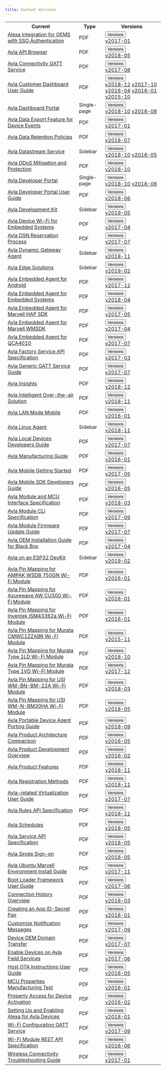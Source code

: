 ```yaml
---
title: Content Versions
---
```


<table class="version-table">
  <tr><th>Current</th><th>Type</th><th>Versions</th></tr>
  <tr>
    <td><a href="/content/alexa-integration-for-oems-with-sso-authentication">Alexa Integration for OEMS with SSO Authentication</a></td>
    <td>PDF</td>
    <td>
      <div class="dropdown">
        <button class="btn btn-link btn-sm dropdown-toggle" type="button" id="alexa-integration-for-oems-with-sso-authentication" data-toggle="dropdown" aria-haspopup="true" aria-expanded="false">Versions</button>
        <div class="dropdown-menu" aria-labelledby="alexa-integration-for-oems-with-sso-authentication">
          <a class="dropdown-item" href="/content/alexa-integration-for-oems-with-sso-authentication-2017-01.pdf">v2017-01</a>
        </div>
      </div>
    </td>
  </tr>
  <tr>
    <td><a href="/content/ayla-api-browser">Ayla API Browser</a></td>
    <td>PDF</td>
    <td>
      <div class="dropdown">
        <button class="btn btn-link btn-sm dropdown-toggle" type="button" id="ayla-api-browser" data-toggle="dropdown" aria-haspopup="true" aria-expanded="false">Versions</button>
        <div class="dropdown-menu" aria-labelledby="ayla-api-browser">
          <a class="dropdown-item" href="/content/ayla-api-browser-2018-05.pdf">v2018-05</a>
        </div>
      </div>
    </td>
  </tr>
  <tr>
    <td><a href="/content/ayla-connectivity-gatt-service">Ayla Connectivity GATT Service</a></td>
    <td>PDF</td>
    <td>
      <div class="dropdown">
        <button class="btn btn-link btn-sm dropdown-toggle" type="button" id="ayla-connectivity-gatt-service" data-toggle="dropdown" aria-haspopup="true" aria-expanded="false">Versions</button>
        <div class="dropdown-menu" aria-labelledby="ayla-connectivity-gatt-service">
          <a class="dropdown-item" href="/content/ayla-connectivity-gatt-service-2017-08.pdf">v2017-08</a>
        </div>
      </div>
    </td>
  </tr>
  <tr>
    <td><a href="/content/ayla-customer-dashboard-user-guide">Ayla Customer Dashboard User Guide</a></td>
    <td>PDF</td>
    <td>
      <div class="dropdown">
        <button class="btn btn-link btn-sm dropdown-toggle" type="button" id="ayla-customer-dashboard-user-guide" data-toggle="dropdown" aria-haspopup="true" aria-expanded="false">Versions</button>
        <div class="dropdown-menu" aria-labelledby="ayla-customer-dashboard-user-guide">
          <a class="dropdown-item" href="/content/ayla-customer-dashboard-user-guide-2018-12.pdf">v2018-12</a>
          <a class="dropdown-item" href="/content/ayla-customer-dashboard-user-guide-2017-10.pdf">v2017-10</a>
          <a class="dropdown-item" href="/content/ayla-customer-dashboard-user-guide-2016-04.pdf">v2016-04</a>
          <a class="dropdown-item" href="/content/ayla-customer-dashboard-user-guide-2016-01.pdf">v2016-01</a>
          <a class="dropdown-item" href="/content/ayla-customer-dashboard-user-guide-2015-10.pdf">v2015-10</a>
        </div>
      </div>
    </td>
  </tr>
  <tr>
    <td><a href="/content/ayla-dashboard-portal">Ayla Dashboard Portal</a></td>
    <td>Single-page</td>
    <td>
      <div class="dropdown">
        <button class="btn btn-link btn-sm dropdown-toggle" type="button" id="ayla-dashboard-portal" data-toggle="dropdown" aria-haspopup="true" aria-expanded="false">Versions</button>
        <div class="dropdown-menu" aria-labelledby="ayla-dashboard-portal">
          <a class="dropdown-item" href="/content/ayla-dashboard-portal-2018-10">v2018-10</a>
          <a class="dropdown-item" href="/content/ayla-dashboard-portal-2018-08">v2018-08</a>
        </div>
      </div>
    </td>
  </tr>
  <tr>
    <td><a href="/content/ayla-data-export-feature-for-device-events">Ayla Data Export Feature for Device Events</a></td>
    <td>PDF</td>
    <td>
      <div class="dropdown">
        <button class="btn btn-link btn-sm dropdown-toggle" type="button" id="ayla-data-export-feature-for-device-events" data-toggle="dropdown" aria-haspopup="true" aria-expanded="false">Versions</button>
        <div class="dropdown-menu" aria-labelledby="ayla-data-export-feature-for-device-events">
          <a class="dropdown-item" href="/content/ayla-data-export-feature-for-device-events-2017-01.pdf">v2017-01</a>
        </div>
      </div>
    </td>
  </tr>
  <tr>
    <td><a href="/content/ayla-data-retention-policies">Ayla Data Retention Policies</a></td>
    <td>PDF</td>
    <td>
      <div class="dropdown">
        <button class="btn btn-link btn-sm dropdown-toggle" type="button" id="ayla-data-retention-policies" data-toggle="dropdown" aria-haspopup="true" aria-expanded="false">Versions</button>
        <div class="dropdown-menu" aria-labelledby="ayla-data-retention-policies">
          <a class="dropdown-item" href="/content/ayla-data-retention-policies-2018-07.pdf">v2018-07</a>
        </div>
      </div>
    </td>
  </tr>
  <tr>
    <td><a href="/content/ayla-datastream-service">Ayla Datastream Service</a></td>
    <td>Sidebar</td>
    <td>
      <div class="dropdown">
        <button class="btn btn-link btn-sm dropdown-toggle" type="button" id="ayla-datastream-service" data-toggle="dropdown" aria-haspopup="true" aria-expanded="false">Versions</button>
        <div class="dropdown-menu" aria-labelledby="ayla-datastream-service">
          <a class="dropdown-item" href="/content/ayla-datastream-service-2018-10">v2018-10</a>
          <a class="dropdown-item" href="/content/ayla-datastream-service-2018-05">v2018-05</a>
        </div>
      </div>
    </td>
  </tr>
  <tr>
    <td><a href="/content/ayla-ddos-mitigation-and-protection">Ayla DDoS Mitigation and Protection</a></td>
    <td>PDF</td>
    <td>
      <div class="dropdown">
        <button class="btn btn-link btn-sm dropdown-toggle" type="button" id="ayla-ddos-mitigation-and-protection" data-toggle="dropdown" aria-haspopup="true" aria-expanded="false">Versions</button>
        <div class="dropdown-menu" aria-labelledby="ayla-ddos-mitigation-and-protection">
          <a class="dropdown-item" href="/content/ayla-ddos-mitigation-and-protection-2016-10.pdf">v2016-10</a>
        </div>
      </div>
    </td>
  </tr>
  <tr>
    <td><a href="/content/ayla-developer-portal">Ayla Developer Portal</a></td>
    <td>Single-page</td>
    <td>
      <div class="dropdown">
        <button class="btn btn-link btn-sm dropdown-toggle" type="button" id="ayla-developer-portal" data-toggle="dropdown" aria-haspopup="true" aria-expanded="false">Versions</button>
        <div class="dropdown-menu" aria-labelledby="ayla-developer-portal">
          <a class="dropdown-item" href="/content/ayla-developer-portal-2018-10">v2018-10</a>
          <a class="dropdown-item" href="/content/ayla-developer-portal-2018-08">v2018-08</a>
        </div>
      </div>
    </td>
  </tr>
  <tr>
    <td><a href="/content/ayla-developer-portal-user-guide">Ayla Developer Portal User Guide</a></td>
    <td>PDF</td>
    <td>
      <div class="dropdown">
        <button class="btn btn-link btn-sm dropdown-toggle" type="button" id="ayla-developer-portal-user-guide" data-toggle="dropdown" aria-haspopup="true" aria-expanded="false">Versions</button>
        <div class="dropdown-menu" aria-labelledby="ayla-developer-portal-user-guide">
          <a class="dropdown-item" href="/content/ayla-developer-portal-user-guide-2018-06.pdf">v2018-06</a>
        </div>
      </div>
    </td>
  </tr>
  <tr>
    <td><a href="/content/ayla-development-kit">Ayla Development Kit</a></td>
    <td>Sidebar</td>
    <td>
      <div class="dropdown">
        <button class="btn btn-link btn-sm dropdown-toggle" type="button" id="ayla-development-kit" data-toggle="dropdown" aria-haspopup="true" aria-expanded="false">Versions</button>
        <div class="dropdown-menu" aria-labelledby="ayla-development-kit">
          <a class="dropdown-item" href="/content/ayla-development-kit-2019-05">v2019-05</a>
        </div>
      </div>
    </td>
  </tr>
  <tr>
    <td><a href="/content/ayla-device-wi-fi-for-embedded-systems">Ayla Device Wi-Fi for Embedded Systems</a></td>
    <td>PDF</td>
    <td>
      <div class="dropdown">
        <button class="btn btn-link btn-sm dropdown-toggle" type="button" id="ayla-device-wi-fi-for-embedded-systems" data-toggle="dropdown" aria-haspopup="true" aria-expanded="false">Versions</button>
        <div class="dropdown-menu" aria-labelledby="ayla-device-wi-fi-for-embedded-systems">
          <a class="dropdown-item" href="/content/ayla-device-wi-fi-for-embedded-systems-2017-04.pdf">v2017-04</a>
        </div>
      </div>
    </td>
  </tr>
  <tr>
    <td><a href="/content/ayla-dsn-reservation-process">Ayla DSN Reservation Process</a></td>
    <td>PDF</td>
    <td>
      <div class="dropdown">
        <button class="btn btn-link btn-sm dropdown-toggle" type="button" id="ayla-dsn-reservation-process" data-toggle="dropdown" aria-haspopup="true" aria-expanded="false">Versions</button>
        <div class="dropdown-menu" aria-labelledby="ayla-dsn-reservation-process">
          <a class="dropdown-item" href="/content/ayla-dsn-reservation-process-2017-07.pdf">v2017-07</a>
        </div>
      </div>
    </td>
  </tr>
  <tr>
    <td><a href="/content/ayla-dynamic-gateway-agent">Ayla Dynamic Gateway Agent</a></td>
    <td>Sidebar</td>
    <td>
      <div class="dropdown">
        <button class="btn btn-link btn-sm dropdown-toggle" type="button" id="ayla-dynamic-gateway-agent" data-toggle="dropdown" aria-haspopup="true" aria-expanded="false">Versions</button>
        <div class="dropdown-menu" aria-labelledby="ayla-dynamic-gateway-agent">
          <a class="dropdown-item" href="/content/ayla-dynamic-gateway-agent-2018-11">v2018-11</a>
        </div>
      </div>
    </td>
  </tr>
  <tr>
    <td><a href="/content/ayla-edge-solutions">Ayla Edge Solutions</a></td>
    <td>Sidebar</td>
    <td>
      <div class="dropdown">
        <button class="btn btn-link btn-sm dropdown-toggle" type="button" id="ayla-edge-solutions" data-toggle="dropdown" aria-haspopup="true" aria-expanded="false">Versions</button>
        <div class="dropdown-menu" aria-labelledby="ayla-edge-solutions">
          <a class="dropdown-item" href="/content/ayla-edge-solutions-2019-02">v2019-02</a>
        </div>
      </div>
    </td>
  </tr>
  <tr>
    <td><a href="/content/ayla-embedded-agent-for-android">Ayla Embedded Agent for Android</a></td>
    <td>PDF</td>
    <td>
      <div class="dropdown">
        <button class="btn btn-link btn-sm dropdown-toggle" type="button" id="ayla-embedded-agent-for-android" data-toggle="dropdown" aria-haspopup="true" aria-expanded="false">Versions</button>
        <div class="dropdown-menu" aria-labelledby="ayla-embedded-agent-for-android">
          <a class="dropdown-item" href="/content/ayla-embedded-agent-for-android-2017-12.pdf">v2017-12</a>
        </div>
      </div>
    </td>
  </tr>
  <tr>
    <td><a href="/content/ayla-embedded-agent-for-embedded-systems">Ayla Embedded Agent for Embedded Systems</a></td>
    <td>PDF</td>
    <td>
      <div class="dropdown">
        <button class="btn btn-link btn-sm dropdown-toggle" type="button" id="ayla-embedded-agent-for-embedded-systems" data-toggle="dropdown" aria-haspopup="true" aria-expanded="false">Versions</button>
        <div class="dropdown-menu" aria-labelledby="ayla-embedded-agent-for-embedded-systems">
          <a class="dropdown-item" href="/content/ayla-embedded-agent-for-embedded-systems-2018-04.pdf">v2018-04</a>
        </div>
      </div>
    </td>
  </tr>
  <tr>
    <td><a href="/content/ayla-embedded-agent-for-marvell-hap-sdk">Ayla Embedded Agent for Marvell HAP SDK</a></td>
    <td>PDF</td>
    <td>
      <div class="dropdown">
        <button class="btn btn-link btn-sm dropdown-toggle" type="button" id="ayla-embedded-agent-for-marvell-hap-sdk" data-toggle="dropdown" aria-haspopup="true" aria-expanded="false">Versions</button>
        <div class="dropdown-menu" aria-labelledby="ayla-embedded-agent-for-marvell-hap-sdk">
          <a class="dropdown-item" href="/content/ayla-embedded-agent-for-marvell-hap-sdk-2017-05.pdf">v2017-05</a>
        </div>
      </div>
    </td>
  </tr>
  <tr>
    <td><a href="/content/ayla-embedded-agent-for-marvell-wmsdk">Ayla Embedded Agent for Marvell WMSDK</a></td>
    <td>PDF</td>
    <td>
      <div class="dropdown">
        <button class="btn btn-link btn-sm dropdown-toggle" type="button" id="ayla-embedded-agent-for-marvell-wmsdk" data-toggle="dropdown" aria-haspopup="true" aria-expanded="false">Versions</button>
        <div class="dropdown-menu" aria-labelledby="ayla-embedded-agent-for-marvell-wmsdk">
          <a class="dropdown-item" href="/content/ayla-embedded-agent-for-marvell-wmsdk-2017-04.pdf">v2017-04</a>
        </div>
      </div>
    </td>
  </tr>
  <tr>
    <td><a href="/content/ayla-embedded-agent-for-qca4010">Ayla Embedded Agent for QCA4010</a></td>
    <td>PDF</td>
    <td>
      <div class="dropdown">
        <button class="btn btn-link btn-sm dropdown-toggle" type="button" id="ayla-embedded-agent-for-qca4010" data-toggle="dropdown" aria-haspopup="true" aria-expanded="false">Versions</button>
        <div class="dropdown-menu" aria-labelledby="ayla-embedded-agent-for-qca4010">
          <a class="dropdown-item" href="/content/ayla-embedded-agent-for-qca4010-2017-07.pdf">v2017-07</a>
        </div>
      </div>
    </td>
  </tr>
  <tr>
    <td><a href="/content/ayla-factory-service-api-specification">Ayla Factory Service API Specification</a></td>
    <td>PDF</td>
    <td>
      <div class="dropdown">
        <button class="btn btn-link btn-sm dropdown-toggle" type="button" id="ayla-factory-service-api-specification" data-toggle="dropdown" aria-haspopup="true" aria-expanded="false">Versions</button>
        <div class="dropdown-menu" aria-labelledby="ayla-factory-service-api-specification">
          <a class="dropdown-item" href="/content/ayla-factory-service-api-specification-2017-03.pdf">v2017-03</a>
        </div>
      </div>
    </td>
  </tr>
  <tr>
    <td><a href="/content/ayla-generic-gatt-service-guide">Ayla Generic GATT Service Guide</a></td>
    <td>PDF</td>
    <td>
      <div class="dropdown">
        <button class="btn btn-link btn-sm dropdown-toggle" type="button" id="ayla-generic-gatt-service-guide" data-toggle="dropdown" aria-haspopup="true" aria-expanded="false">Versions</button>
        <div class="dropdown-menu" aria-labelledby="ayla-generic-gatt-service-guide">
          <a class="dropdown-item" href="/content/ayla-generic-gatt-service-guide-2017-07.pdf">v2017-07</a>
        </div>
      </div>
    </td>
  </tr>
  <tr>
    <td><a href="/content/ayla-insights">Ayla Insights</a></td>
    <td>PDF</td>
    <td>
      <div class="dropdown">
        <button class="btn btn-link btn-sm dropdown-toggle" type="button" id="ayla-insights" data-toggle="dropdown" aria-haspopup="true" aria-expanded="false">Versions</button>
        <div class="dropdown-menu" aria-labelledby="ayla-insights">
          <a class="dropdown-item" href="/content/ayla-insights-2018-12.pdf">v2018-12</a>
        </div>
      </div>
    </td>
  </tr>
  <tr>
    <td><a href="/content/ayla-intelligent-over-the-air-solution">Ayla Intelligent Over-the-air Solution</a></td>
    <td>PDF</td>
    <td>
      <div class="dropdown">
        <button class="btn btn-link btn-sm dropdown-toggle" type="button" id="ayla-intelligent-over-the-air-solution" data-toggle="dropdown" aria-haspopup="true" aria-expanded="false">Versions</button>
        <div class="dropdown-menu" aria-labelledby="ayla-intelligent-over-the-air-solution">
          <a class="dropdown-item" href="/content/ayla-intelligent-over-the-air-solution-2018-11.pdf">v2018-11</a>
        </div>
      </div>
    </td>
  </tr>
  <tr>
    <td><a href="/content/ayla-lan-mode-mobile">Ayla LAN Mode Mobile</a></td>
    <td>PDF</td>
    <td>
      <div class="dropdown">
        <button class="btn btn-link btn-sm dropdown-toggle" type="button" id="ayla-lan-mode-mobile" data-toggle="dropdown" aria-haspopup="true" aria-expanded="false">Versions</button>
        <div class="dropdown-menu" aria-labelledby="ayla-lan-mode-mobile">
          <a class="dropdown-item" href="/content/ayla-lan-mode-mobile-2016-01.pdf">v2016-01</a>
        </div>
      </div>
    </td>
  </tr>
  <tr>
    <td><a href="/content/ayla-linux-agent">Ayla Linux Agent</a></td>
    <td>Sidebar</td>
    <td>
      <div class="dropdown">
        <button class="btn btn-link btn-sm dropdown-toggle" type="button" id="ayla-linux-agent" data-toggle="dropdown" aria-haspopup="true" aria-expanded="false">Versions</button>
        <div class="dropdown-menu" aria-labelledby="ayla-linux-agent">
          <a class="dropdown-item" href="/content/ayla-linux-agent-2018-11">v2018-11</a>
        </div>
      </div>
    </td>
  </tr>
  <tr>
    <td><a href="/content/ayla-local-devices-developers-guide">Ayla Local Devices Developers Guide</a></td>
    <td>PDF</td>
    <td>
      <div class="dropdown">
        <button class="btn btn-link btn-sm dropdown-toggle" type="button" id="ayla-local-devices-developers-guide" data-toggle="dropdown" aria-haspopup="true" aria-expanded="false">Versions</button>
        <div class="dropdown-menu" aria-labelledby="ayla-local-devices-developers-guide">
          <a class="dropdown-item" href="/content/ayla-local-devices-developers-guide-2017-07.pdf">v2017-07</a>
        </div>
      </div>
    </td>
  </tr>
  <tr>
    <td><a href="/content/ayla-manufacturing-guide">Ayla Manufacturing Guide</a></td>
    <td>PDF</td>
    <td>
      <div class="dropdown">
        <button class="btn btn-link btn-sm dropdown-toggle" type="button" id="ayla-manufacturing-guide" data-toggle="dropdown" aria-haspopup="true" aria-expanded="false">Versions</button>
        <div class="dropdown-menu" aria-labelledby="ayla-manufacturing-guide">
          <a class="dropdown-item" href="/content/ayla-manufacturing-guide-2016-01.pdf">v2016-01</a>
        </div>
      </div>
    </td>
  </tr>
  <tr>
    <td><a href="/content/ayla-mobile-getting-started">Ayla Mobile Getting Started</a></td>
    <td>PDF</td>
    <td>
      <div class="dropdown">
        <button class="btn btn-link btn-sm dropdown-toggle" type="button" id="ayla-mobile-getting-started" data-toggle="dropdown" aria-haspopup="true" aria-expanded="false">Versions</button>
        <div class="dropdown-menu" aria-labelledby="ayla-mobile-getting-started">
          <a class="dropdown-item" href="/content/ayla-mobile-getting-started-2017-05.pdf">v2017-05</a>
        </div>
      </div>
    </td>
  </tr>
  <tr>
    <td><a href="/content/ayla-mobile-sdk-developers-guide">Ayla Mobile SDK Developers Guide</a></td>
    <td>PDF</td>
    <td>
      <div class="dropdown">
        <button class="btn btn-link btn-sm dropdown-toggle" type="button" id="ayla-mobile-sdk-developers-guide" data-toggle="dropdown" aria-haspopup="true" aria-expanded="false">Versions</button>
        <div class="dropdown-menu" aria-labelledby="ayla-mobile-sdk-developers-guide">
          <a class="dropdown-item" href="/content/ayla-mobile-sdk-developers-guide-2016-05.pdf">v2016-05</a>
        </div>
      </div>
    </td>
  </tr>
  <tr>
    <td><a href="/content/ayla-module-and-mcu-interface-specification">Ayla Module and MCU Interface Specification</a></td>
    <td>PDF</td>
    <td>
      <div class="dropdown">
        <button class="btn btn-link btn-sm dropdown-toggle" type="button" id="ayla-module-and-mcu-interface-specification" data-toggle="dropdown" aria-haspopup="true" aria-expanded="false">Versions</button>
        <div class="dropdown-menu" aria-labelledby="ayla-module-and-mcu-interface-specification">
          <a class="dropdown-item" href="/content/ayla-module-and-mcu-interface-specification-2018-03.pdf">v2018-03</a>
        </div>
      </div>
    </td>
  </tr>
  <tr>
    <td><a href="/content/ayla-module-cli-specification">Ayla Module CLI Specification</a></td>
    <td>PDF</td>
    <td>
      <div class="dropdown">
        <button class="btn btn-link btn-sm dropdown-toggle" type="button" id="ayla-module-cli-specification" data-toggle="dropdown" aria-haspopup="true" aria-expanded="false">Versions</button>
        <div class="dropdown-menu" aria-labelledby="ayla-module-cli-specification">
          <a class="dropdown-item" href="/content/ayla-module-cli-specification-2017-09.pdf">v2017-09</a>
        </div>
      </div>
    </td>
  </tr>
  <tr>
    <td><a href="/content/ayla-module-firmware-update-guide">Ayla Module Firmware Update Guide</a></td>
    <td>PDF</td>
    <td>
      <div class="dropdown">
        <button class="btn btn-link btn-sm dropdown-toggle" type="button" id="ayla-module-firmware-update-guide" data-toggle="dropdown" aria-haspopup="true" aria-expanded="false">Versions</button>
        <div class="dropdown-menu" aria-labelledby="ayla-module-firmware-update-guide">
          <a class="dropdown-item" href="/content/ayla-module-firmware-update-guide-2017-07.pdf">v2017-07</a>
        </div>
      </div>
    </td>
  </tr>
  <tr>
    <td><a href="/content/ayla-oem-installation-guide-for-black-box">Ayla OEM Installation Guide for Black Box</a></td>
    <td>PDF</td>
    <td>
      <div class="dropdown">
        <button class="btn btn-link btn-sm dropdown-toggle" type="button" id="ayla-oem-installation-guide-for-black-box" data-toggle="dropdown" aria-haspopup="true" aria-expanded="false">Versions</button>
        <div class="dropdown-menu" aria-labelledby="ayla-oem-installation-guide-for-black-box">
          <a class="dropdown-item" href="/content/ayla-oem-installation-guide-for-black-box-2017-04.pdf">v2017-04</a>
        </div>
      </div>
    </td>
  </tr>
  <tr>
    <td><a href="/content/ayla-on-an-esp32-dev-kit">Ayla on an ESP32 DevKit</a></td>
    <td>Sidebar</td>
    <td>
      <div class="dropdown">
        <button class="btn btn-link btn-sm dropdown-toggle" type="button" id="ayla-on-an-esp32-dev-kit" data-toggle="dropdown" aria-haspopup="true" aria-expanded="false">Versions</button>
        <div class="dropdown-menu" aria-labelledby="ayla-on-an-esp32-dev-kit">
          <a class="dropdown-item" href="/content/ayla-on-an-esp32-dev-kit-2019-02">v2019-02</a>
        </div>
      </div>
    </td>
  </tr>
  <tr>
    <td><a href="/content/ayla-pin-mapping-for-ampak-wsdb-750gn-wi-fi-module">Ayla Pin Mapping for AMPAK WSDB 750GN Wi-Fi Module</a></td>
    <td>PDF</td>
    <td>
      <div class="dropdown">
        <button class="btn btn-link btn-sm dropdown-toggle" type="button" id="ayla-pin-mapping-for-ampak-wsdb-750gn-wi-fi-module" data-toggle="dropdown" aria-haspopup="true" aria-expanded="false">Versions</button>
        <div class="dropdown-menu" aria-labelledby="ayla-pin-mapping-for-ampak-wsdb-750gn-wi-fi-module">
          <a class="dropdown-item" href="/content/ayla-pin-mapping-for-ampak-wsdb-750gn-wi-fi-module-2016-01.pdf">v2016-01</a>
        </div>
      </div>
    </td>
  </tr>
  <tr>
    <td><a href="/content/ayla-pin-mapping-for-azurewave-aw-cu300-wi-fi-module">Ayla Pin Mapping for Azurewave AW CU300 Wi-Fi Module</a></td>
    <td>PDF</td>
    <td>
      <div class="dropdown">
        <button class="btn btn-link btn-sm dropdown-toggle" type="button" id="ayla-pin-mapping-for-azurewave-aw-cu300-wi-fi-module" data-toggle="dropdown" aria-haspopup="true" aria-expanded="false">Versions</button>
        <div class="dropdown-menu" aria-labelledby="ayla-pin-mapping-for-azurewave-aw-cu300-wi-fi-module">
          <a class="dropdown-item" href="/content/ayla-pin-mapping-for-azurewave-aw-cu300-wi-fi-module-2016-01.pdf">v2016-01</a>
        </div>
      </div>
    </td>
  </tr>
  <tr>
    <td><a href="/content/ayla-pin-mapping-for-inventek-ism43362a-wi-fi-module">Ayla Pin Mapping for Inventek ISM43362a Wi-Fi Module</a></td>
    <td>PDF</td>
    <td>
      <div class="dropdown">
        <button class="btn btn-link btn-sm dropdown-toggle" type="button" id="ayla-pin-mapping-for-inventek-ism43362a-wi-fi-module" data-toggle="dropdown" aria-haspopup="true" aria-expanded="false">Versions</button>
        <div class="dropdown-menu" aria-labelledby="ayla-pin-mapping-for-inventek-ism43362a-wi-fi-module">
          <a class="dropdown-item" href="/content/ayla-pin-mapping-for-inventek-ism43362a-wi-fi-module-2016-01.pdf">v2016-01</a>
        </div>
      </div>
    </td>
  </tr>
  <tr>
    <td><a href="/content/ayla-pin-mapping-for-murata-cmwc1zzabr-wi-fi-module">Ayla Pin Mapping for Murata CMWC1ZZABR Wi-Fi Module</a></td>
    <td>PDF</td>
    <td>
      <div class="dropdown">
        <button class="btn btn-link btn-sm dropdown-toggle" type="button" id="ayla-pin-mapping-for-murata-cmwc1zzabr-wi-fi-module" data-toggle="dropdown" aria-haspopup="true" aria-expanded="false">Versions</button>
        <div class="dropdown-menu" aria-labelledby="ayla-pin-mapping-for-murata-cmwc1zzabr-wi-fi-module">
          <a class="dropdown-item" href="/content/ayla-pin-mapping-for-murata-cmwc1zzabr-wi-fi-module-2015-11.pdf">v2015-11</a>
        </div>
      </div>
    </td>
  </tr>
  <tr>
    <td><a href="/content/ayla-pin-mapping-for-murata-type-1ld-wi-fi-module">Ayla Pin Mapping for Murata Type 1LD Wi-Fi Module</a></td>
    <td>PDF</td>
    <td>
      <div class="dropdown">
        <button class="btn btn-link btn-sm dropdown-toggle" type="button" id="ayla-pin-mapping-for-murata-type-1ld-wi-fi-module" data-toggle="dropdown" aria-haspopup="true" aria-expanded="false">Versions</button>
        <div class="dropdown-menu" aria-labelledby="ayla-pin-mapping-for-murata-type-1ld-wi-fi-module">
          <a class="dropdown-item" href="/content/ayla-pin-mapping-for-murata-type-1ld-wi-fi-module-2018-10.pdf">v2018-10</a>
        </div>
      </div>
    </td>
  </tr>
  <tr>
    <td><a href="/content/ayla-pin-mapping-for-murata-type-1vd-wi-fi-module">Ayla Pin Mapping for Murata Type 1VD Wi-Fi Module</a></td>
    <td>PDF</td>
    <td>
      <div class="dropdown">
        <button class="btn btn-link btn-sm dropdown-toggle" type="button" id="ayla-pin-mapping-for-murata-type-1vd-wi-fi-module" data-toggle="dropdown" aria-haspopup="true" aria-expanded="false">Versions</button>
        <div class="dropdown-menu" aria-labelledby="ayla-pin-mapping-for-murata-type-1vd-wi-fi-module">
          <a class="dropdown-item" href="/content/ayla-pin-mapping-for-murata-type-1vd-wi-fi-module-2017-12.pdf">v2017-12</a>
        </div>
      </div>
    </td>
  </tr>
  <tr>
    <td><a href="/content/ayla-pin-mapping-for-usi-wm-bn-bm-22a-wi-fi-module">Ayla Pin Mapping for USI WM-BN-BM-22A Wi-Fi Module</a></td>
    <td>PDF</td>
    <td>
      <div class="dropdown">
        <button class="btn btn-link btn-sm dropdown-toggle" type="button" id="ayla-pin-mapping-for-usi-wm-bn-bm-22a-wi-fi-module" data-toggle="dropdown" aria-haspopup="true" aria-expanded="false">Versions</button>
        <div class="dropdown-menu" aria-labelledby="ayla-pin-mapping-for-usi-wm-bn-bm-22a-wi-fi-module">
          <a class="dropdown-item" href="/content/ayla-pin-mapping-for-usi-wm-bn-bm-22a-wi-fi-module-2018-03.pdf">v2018-03</a>
        </div>
      </div>
    </td>
  </tr>
  <tr>
    <td><a href="/content/ayla-pin-mapping-for-usi-wm-n-bm30ha-wi-fi-module">Ayla Pin Mapping for USI WM-N-BM30HA Wi-Fi Module</a></td>
    <td>PDF</td>
    <td>
      <div class="dropdown">
        <button class="btn btn-link btn-sm dropdown-toggle" type="button" id="ayla-pin-mapping-for-usi-wm-n-bm30ha-wi-fi-module" data-toggle="dropdown" aria-haspopup="true" aria-expanded="false">Versions</button>
        <div class="dropdown-menu" aria-labelledby="ayla-pin-mapping-for-usi-wm-n-bm30ha-wi-fi-module">
          <a class="dropdown-item" href="/content/ayla-pin-mapping-for-usi-wm-n-bm30ha-wi-fi-module-2018-05.pdf">v2018-05</a>
        </div>
      </div>
    </td>
  </tr>
  <tr>
    <td><a href="/content/ayla-portable-device-agent-porting-guide">Ayla Portable Device Agent Porting Guide</a></td>
    <td>PDF</td>
    <td>
      <div class="dropdown">
        <button class="btn btn-link btn-sm dropdown-toggle" type="button" id="ayla-portable-device-agent-porting-guide" data-toggle="dropdown" aria-haspopup="true" aria-expanded="false">Versions</button>
        <div class="dropdown-menu" aria-labelledby="ayla-portable-device-agent-porting-guide">
          <a class="dropdown-item" href="/content/ayla-portable-device-agent-porting-guide-2018-09.pdf">v2018-09</a>
        </div>
      </div>
    </td>
  </tr>
  <tr>
    <td><a href="/content/ayla-product-architecture-comparison">Ayla Product Architecture Comparison</a></td>
    <td>PDF</td>
    <td>
      <div class="dropdown">
        <button class="btn btn-link btn-sm dropdown-toggle" type="button" id="ayla-product-architecture-comparison" data-toggle="dropdown" aria-haspopup="true" aria-expanded="false">Versions</button>
        <div class="dropdown-menu" aria-labelledby="ayla-product-architecture-comparison">
          <a class="dropdown-item" href="/content/ayla-product-architecture-comparison-2016-05.pdf">v2016-05</a>
        </div>
      </div>
    </td>
  </tr>
  <tr>
    <td><a href="/content/ayla-product-development-overview">Ayla Product Development Overview</a></td>
    <td>PDF</td>
    <td>
      <div class="dropdown">
        <button class="btn btn-link btn-sm dropdown-toggle" type="button" id="ayla-product-development-overview" data-toggle="dropdown" aria-haspopup="true" aria-expanded="false">Versions</button>
        <div class="dropdown-menu" aria-labelledby="ayla-product-development-overview">
          <a class="dropdown-item" href="/content/ayla-product-development-overview-2016-02.pdf">v2016-02</a>
        </div>
      </div>
    </td>
  </tr>
  <tr>
    <td><a href="/content/ayla-product-features">Ayla Product Features</a></td>
    <td>PDF</td>
    <td>
      <div class="dropdown">
        <button class="btn btn-link btn-sm dropdown-toggle" type="button" id="ayla-product-features" data-toggle="dropdown" aria-haspopup="true" aria-expanded="false">Versions</button>
        <div class="dropdown-menu" aria-labelledby="ayla-product-features">
          <a class="dropdown-item" href="/content/ayla-product-features-2018-11.pdf">v2018-11</a>
        </div>
      </div>
    </td>
  </tr>
  <tr>
    <td><a href="/content/ayla-registration-methods">Ayla Registration Methods</a></td>
    <td>PDF</td>
    <td>
      <div class="dropdown">
        <button class="btn btn-link btn-sm dropdown-toggle" type="button" id="ayla-registration-methods" data-toggle="dropdown" aria-haspopup="true" aria-expanded="false">Versions</button>
        <div class="dropdown-menu" aria-labelledby="ayla-registration-methods">
          <a class="dropdown-item" href="/content/ayla-registration-methods-2018-11.pdf">v2018-11</a>
        </div>
      </div>
    </td>
  </tr>
  <tr>
    <td><a href="/content/ayla-related-virtualization-user-guide">Ayla-related Virtualization User Guide</a></td>
    <td>PDF</td>
    <td>
      <div class="dropdown">
        <button class="btn btn-link btn-sm dropdown-toggle" type="button" id="ayla-related-virtualization-user-guide" data-toggle="dropdown" aria-haspopup="true" aria-expanded="false">Versions</button>
        <div class="dropdown-menu" aria-labelledby="ayla-related-virtualization-user-guide">
          <a class="dropdown-item" href="/content/ayla-related-virtualization-user-guide-2017-07.pdf">v2017-07</a>
        </div>
      </div>
    </td>
  </tr>
  <tr>
    <td><a href="/content/ayla-rules-api-specification">Ayla Rules API Specification</a></td>
    <td>PDF</td>
    <td>
      <div class="dropdown">
        <button class="btn btn-link btn-sm dropdown-toggle" type="button" id="ayla-rules-api-specification" data-toggle="dropdown" aria-haspopup="true" aria-expanded="false">Versions</button>
        <div class="dropdown-menu" aria-labelledby="ayla-rules-api-specification">
          <a class="dropdown-item" href="/content/ayla-rules-api-specification-2018-11.pdf">v2018-11</a>
        </div>
      </div>
    </td>
  </tr>
  <tr>
    <td><a href="/content/ayla-schedules">Ayla Schedules</a></td>
    <td>PDF</td>
    <td>
      <div class="dropdown">
        <button class="btn btn-link btn-sm dropdown-toggle" type="button" id="ayla-schedules" data-toggle="dropdown" aria-haspopup="true" aria-expanded="false">Versions</button>
        <div class="dropdown-menu" aria-labelledby="ayla-schedules">
          <a class="dropdown-item" href="/content/ayla-schedules-2018-05.pdf">v2018-05</a>
        </div>
      </div>
    </td>
  </tr>
  <tr>
    <td><a href="/content/ayla-service-api-specification">Ayla Service API Specification</a></td>
    <td>PDF</td>
    <td>
      <div class="dropdown">
        <button class="btn btn-link btn-sm dropdown-toggle" type="button" id="ayla-service-api-specification" data-toggle="dropdown" aria-haspopup="true" aria-expanded="false">Versions</button>
        <div class="dropdown-menu" aria-labelledby="ayla-service-api-specification">
          <a class="dropdown-item" href="/content/ayla-service-api-specification-2018-05.pdf">v2018-05</a>
        </div>
      </div>
    </td>
  </tr>
  <tr>
    <td><a href="/content/ayla-single-sign-on">Ayla Single Sign-on</a></td>
    <td>PDF</td>
    <td>
      <div class="dropdown">
        <button class="btn btn-link btn-sm dropdown-toggle" type="button" id="ayla-single-sign-on" data-toggle="dropdown" aria-haspopup="true" aria-expanded="false">Versions</button>
        <div class="dropdown-menu" aria-labelledby="ayla-single-sign-on">
          <a class="dropdown-item" href="/content/ayla-single-sign-on-2018-05.pdf">v2018-05</a>
        </div>
      </div>
    </td>
  </tr>
  <tr>
    <td><a href="/content/ayla-ubuntu-marvell-environment-install-guide">Ayla Ubuntu Marvell Environment Install Guide</a></td>
    <td>PDF</td>
    <td>
      <div class="dropdown">
        <button class="btn btn-link btn-sm dropdown-toggle" type="button" id="ayla-ubuntu-marvell-environment-install-guide" data-toggle="dropdown" aria-haspopup="true" aria-expanded="false">Versions</button>
        <div class="dropdown-menu" aria-labelledby="ayla-ubuntu-marvell-environment-install-guide">
          <a class="dropdown-item" href="/content/ayla-ubuntu-marvell-environment-install-guide-2017-11.pdf">v2017-11</a>
        </div>
      </div>
    </td>
  </tr>
  <tr>
    <td><a href="/content/boot-loader-framework-user-guide">Boot Loader Framework User Guide</a></td>
    <td>PDF</td>
    <td>
      <div class="dropdown">
        <button class="btn btn-link btn-sm dropdown-toggle" type="button" id="boot-loader-framework-user-guide" data-toggle="dropdown" aria-haspopup="true" aria-expanded="false">Versions</button>
        <div class="dropdown-menu" aria-labelledby="boot-loader-framework-user-guide">
          <a class="dropdown-item" href="/content/boot-loader-framework-user-guide-2017-06.pdf">v2017-06</a>
        </div>
      </div>
    </td>
  </tr>
  <tr>
    <td><a href="/content/connection-history-overview">Connection History Overview</a></td>
    <td>PDF</td>
    <td>
      <div class="dropdown">
        <button class="btn btn-link btn-sm dropdown-toggle" type="button" id="connection-history-overview" data-toggle="dropdown" aria-haspopup="true" aria-expanded="false">Versions</button>
        <div class="dropdown-menu" aria-labelledby="connection-history-overview">
          <a class="dropdown-item" href="/content/connection-history-overview-2018-03.pdf">v2018-03</a>
        </div>
      </div>
    </td>
  </tr>
  <tr>
    <td><a href="/content/creating-an-app-id-secret-pair">Creating an App ID-Secret Pair</a></td>
    <td>PDF</td>
    <td>
      <div class="dropdown">
        <button class="btn btn-link btn-sm dropdown-toggle" type="button" id="creating-an-app-id-secret-pair" data-toggle="dropdown" aria-haspopup="true" aria-expanded="false">Versions</button>
        <div class="dropdown-menu" aria-labelledby="creating-an-app-id-secret-pair">
          <a class="dropdown-item" href="/content/creating-an-app-id-secret-pair-2016-01.pdf">v2016-01</a>
        </div>
      </div>
    </td>
  </tr>
  <tr>
    <td><a href="/content/customize-notification-messages">Customize Notification Messages</a></td>
    <td>PDF</td>
    <td>
      <div class="dropdown">
        <button class="btn btn-link btn-sm dropdown-toggle" type="button" id="customize-notification-messages" data-toggle="dropdown" aria-haspopup="true" aria-expanded="false">Versions</button>
        <div class="dropdown-menu" aria-labelledby="customize-notification-messages">
          <a class="dropdown-item" href="/content/customize-notification-messages-2017-09.pdf">v2017-09</a>
        </div>
      </div>
    </td>
  </tr>
  <tr>
    <td><a href="/content/device-oem-domain-transfer">Device OEM Domain Transfer</a></td>
    <td>PDF</td>
    <td>
      <div class="dropdown">
        <button class="btn btn-link btn-sm dropdown-toggle" type="button" id="device-oem-domain-transfer" data-toggle="dropdown" aria-haspopup="true" aria-expanded="false">Versions</button>
        <div class="dropdown-menu" aria-labelledby="device-oem-domain-transfer">
          <a class="dropdown-item" href="/content/device-oem-domain-transfer-2017-07.pdf">v2017-07</a>
        </div>
      </div>
    </td>
  </tr>
  <tr>
    <td><a href="/content/enable-devices-on-ayla-field-service">Enable Devices on Ayla Field Services</a></td>
    <td>PDF</td>
    <td>
      <div class="dropdown">
        <button class="btn btn-link btn-sm dropdown-toggle" type="button" id="enable-devices-on-ayla-field-service" data-toggle="dropdown" aria-haspopup="true" aria-expanded="false">Versions</button>
        <div class="dropdown-menu" aria-labelledby="enable-devices-on-ayla-field-service">
          <a class="dropdown-item" href="/content/enable-devices-on-ayla-field-service-2017-06.pdf">v2017-06</a>
        </div>
      </div>
    </td>
  </tr>
  <tr>
    <td><a href="/content/host-ota-instructions-user-guide">Host OTA Instructions User Guide</a></td>
    <td>PDF</td>
    <td>
      <div class="dropdown">
        <button class="btn btn-link btn-sm dropdown-toggle" type="button" id="host-ota-instructions-user-guide" data-toggle="dropdown" aria-haspopup="true" aria-expanded="false">Versions</button>
        <div class="dropdown-menu" aria-labelledby="host-ota-instructions-user-guide">
          <a class="dropdown-item" href="/content/host-ota-instructions-user-guide-2016-05.pdf">v2016-05</a>
        </div>
      </div>
    </td>
  </tr>
  <tr>
    <td><a href="/content/mcu-properties-manufacturing-test">MCU Properties Manufacturing Test</a></td>
    <td>PDF</td>
    <td>
      <div class="dropdown">
        <button class="btn btn-link btn-sm dropdown-toggle" type="button" id="mcu-properties-manufacturing-test" data-toggle="dropdown" aria-haspopup="true" aria-expanded="false">Versions</button>
        <div class="dropdown-menu" aria-labelledby="mcu-properties-manufacturing-test">
          <a class="dropdown-item" href="/content/mcu-properties-manufacturing-test-2016-01.pdf">v2016-01</a>
        </div>
      </div>
    </td>
  </tr>
  <tr>
    <td><a href="/content/property-access-for-device-activitation">Property Access for Device Activation</a></td>
    <td>PDF</td>
    <td>
      <div class="dropdown">
        <button class="btn btn-link btn-sm dropdown-toggle" type="button" id="property-access-for-device-activitation" data-toggle="dropdown" aria-haspopup="true" aria-expanded="false">Versions</button>
        <div class="dropdown-menu" aria-labelledby="property-access-for-device-activitation">
          <a class="dropdown-item" href="/content/property-access-for-device-activitation-2016-02.pdf">v2016-02</a>
        </div>
      </div>
    </td>
  </tr>
  <tr>
    <td><a href="/content/setting-up-and-enabling-alexa-for-ayla-devices">Setting Up and Enabling Alexa for Ayla Devices</a></td>
    <td>PDF</td>
    <td>
      <div class="dropdown">
        <button class="btn btn-link btn-sm dropdown-toggle" type="button" id="setting-up-and-enabling-alexa-for-ayla-devices" data-toggle="dropdown" aria-haspopup="true" aria-expanded="false">Versions</button>
        <div class="dropdown-menu" aria-labelledby="setting-up-and-enabling-alexa-for-ayla-devices">
          <a class="dropdown-item" href="/content/setting-up-and-enabling-alexa-for-ayla-devices-2018-01.pdf">v2018-01</a>
        </div>
      </div>
    </td>
  </tr>
  <tr>
    <td><a href="/content/wi-fi-configuration-gatt-service">Wi-Fi Configuration GATT Service</a></td>
    <td>PDF</td>
    <td>
      <div class="dropdown">
        <button class="btn btn-link btn-sm dropdown-toggle" type="button" id="wi-fi-configuration-gatt-service" data-toggle="dropdown" aria-haspopup="true" aria-expanded="false">Versions</button>
        <div class="dropdown-menu" aria-labelledby="wi-fi-configuration-gatt-service">
          <a class="dropdown-item" href="/content/wi-fi-configuration-gatt-service-2017-09.pdf">v2017-09</a>
        </div>
      </div>
    </td>
  </tr>
  <tr>
    <td><a href="/content/wi-fi-module-rest-api-specification">Wi-Fi Module REST API Specification</a></td>
    <td>PDF</td>
    <td>
      <div class="dropdown">
        <button class="btn btn-link btn-sm dropdown-toggle" type="button" id="wi-fi-module-rest-api-specification" data-toggle="dropdown" aria-haspopup="true" aria-expanded="false">Versions</button>
        <div class="dropdown-menu" aria-labelledby="wi-fi-module-rest-api-specification">
          <a class="dropdown-item" href="/content/wi-fi-module-rest-api-specification-2016-06.pdf">v2016-06</a>
        </div>
      </div>
    </td>
  </tr>
  <tr>
    <td><a href="/content/wireless-connectivity-troubleshooting-guide">Wireless Connectivity Troubleshooting Guide</a></td>
    <td>PDF</td>
    <td>
      <div class="dropdown">
        <button class="btn btn-link btn-sm dropdown-toggle" type="button" id="wireless-connectivity-troubleshooting-guide" data-toggle="dropdown" aria-haspopup="true" aria-expanded="false">Versions</button>
        <div class="dropdown-menu" aria-labelledby="wireless-connectivity-troubleshooting-guide">
          <a class="dropdown-item" href="/content/wireless-connectivity-troubleshooting-guide-2017-01.pdf">v2017-01</a>
        </div>
      </div>
    </td>
  </tr>
</table>
